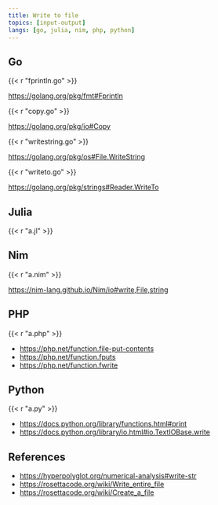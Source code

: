 ```yaml
---
title: Write to file
topics: [input-output]
langs: [go, julia, nim, php, python]
---
```


## Go

{{< r "fprintln.go" >}}

<https://golang.org/pkg/fmt#Fprintln>

{{< r "copy.go" >}}

<https://golang.org/pkg/io#Copy>

{{< r "writestring.go" >}}

<https://golang.org/pkg/os#File.WriteString>

{{< r "writeto.go" >}}

<https://golang.org/pkg/strings#Reader.WriteTo>

## Julia

{{< r "a.jl" >}}

## Nim

{{< r "a.nim" >}}

<https://nim-lang.github.io/Nim/io#write,File,string>

## PHP

{{< r "a.php" >}}

- <https://php.net/function.file-put-contents>
- <https://php.net/function.fputs>
- <https://php.net/function.fwrite>

## Python

{{< r "a.py" >}}

- <https://docs.python.org/library/functions.html#print>
- <https://docs.python.org/library/io.html#io.TextIOBase.write>

## References

- <https://hyperpolyglot.org/numerical-analysis#write-str>
- <https://rosettacode.org/wiki/Write_entire_file>
- <https://rosettacode.org/wiki/Create_a_file>
